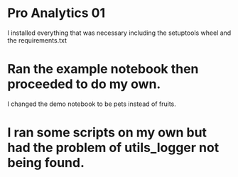 # Pro Analytics 01
I installed everything that was necessary including the setuptools wheel and the requirements.txt

# Ran the example notebook then proceeded to do my own. 
I changed the demo notebook to be pets instead of fruits.

# I ran some scripts on my own but had the problem of utils_logger not being found.